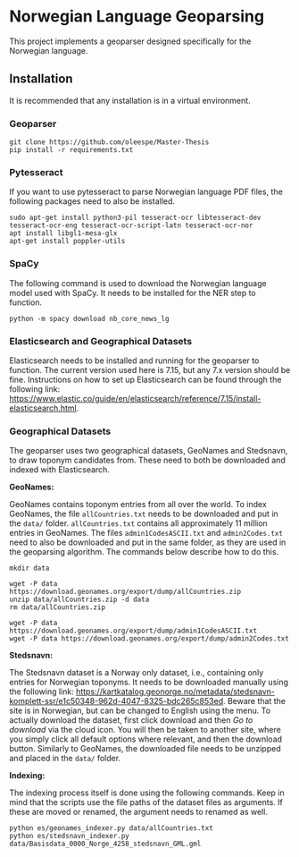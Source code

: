 # Norwegian Language Geoparsing

This project implements a geoparser designed specifically for the Norwegian language.

## Installation

It is recommended that any installation is in a virtual environment.

### Geoparser

```console
git clone https://github.com/oleespe/Master-Thesis
pip install -r requirements.txt
```

### Pytesseract

If you want to use pytesseract to parse Norwegian language PDF files, the following packages need to also be installed.

```console
sudo apt-get install python3-pil tesseract-ocr libtesseract-dev tesseract-ocr-eng tesseract-ocr-script-latn tesseract-ocr-nor
apt install libgl1-mesa-glx
apt-get install poppler-utils
```

### SpaCy

The following command is used to download the Norwegian language model used with SpaCy.
It needs to be installed for the NER step to function.

```console
python -m spacy download nb_core_news_lg
```

### Elasticsearch and Geographical Datasets

Elasticsearch needs to be installed and running for the geoparser to function.
The current version used here is 7.15, but any 7.x version should be fine.
Instructions on how to set up Elasticsearch can be found through the following link: <https://www.elastic.co/guide/en/elasticsearch/reference/7.15/install-elasticsearch.html>.

### Geographical Datasets

The geoparser uses two geographical datasets, GeoNames and Stedsnavn, to draw toponym candidates from.
These need to both be downloaded and indexed with Elasticsearch.

**GeoNames:**

GeoNames contains toponym entries from all over the world.
To index GeoNames, the file `allCountries.txt` needs to be downloaded and put in the `data/` folder.
`allCountries.txt` contains all approximately 11 million entries in GeoNames.
The files `admin1CodesASCII.txt` and `admin2Codes.txt` need to also be downloaded and put in the same folder, as they are used in the geoparsing algorithm.
The commands below describe how to do this.

```console
mkdir data

wget -P data https://download.geonames.org/export/dump/allCountries.zip
unzip data/allCountries.zip -d data
rm data/allCountries.zip

wget -P data https://download.geonames.org/export/dump/admin1CodesASCII.txt
wget -P data https://download.geonames.org/export/dump/admin2Codes.txt
```

**Stedsnavn:**

The Stedsnavn dataset is a Norway only dataset, i.e., containing only entries for Norwegian toponyms.
It needs to be downloaded manually using the following link: <https://kartkatalog.geonorge.no/metadata/stedsnavn-komplett-ssr/e1c50348-962d-4047-8325-bdc265c853ed>.
Beware that the site is in Norwegian, but can be changed to English using the menu.
To actually download the dataset, first click download and then _Go to download_ via the cloud icon.
You will then be taken to another site, where you simply click all default options where relevant, and then the download button.
Similarly to GeoNames, the downloaded file needs to be unzipped and placed in the `data/` folder.

**Indexing:**

The indexing process itself is done using the following commands.
Keep in mind that the scripts use the file paths of the dataset files as arguments.
If these are moved or renamed, the argument needs to renamed as well.

```console
python es/geonames_indexer.py data/allCountries.txt
python es/stedsnavn_indexer.py data/Basisdata_0000_Norge_4258_stedsnavn_GML.gml
```
